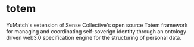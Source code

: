 # totem
YuMatch's extension of Sense Collective's open source Totem framework for managing and coordinating self-soverign identity through an ontology driven web3.0 specification engine for the structuring of personal data.

